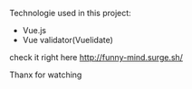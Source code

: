Technologie used in this project:
- Vue.js
- Vue validator(Vuelidate)

check it right here http://funny-mind.surge.sh/

Thanx for watching
